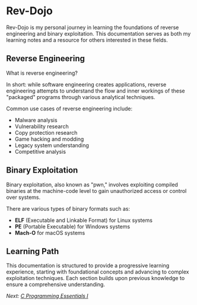# Rev-Dojo

Rev-Dojo is my personal journey in learning the foundations of reverse engineering and binary exploitation. This documentation serves as both my learning notes and a resource for others interested in these fields.

## Reverse Engineering

What is reverse engineering? 

In short: while software engineering creates applications, reverse engineering attempts to understand the flow and inner workings of these "packaged" programs through various analytical techniques.

Common use cases of reverse engineering include:

- Malware analysis
- Vulnerability research
- Copy protection research
- Game hacking and modding
- Legacy system understanding
- Competitive analysis

## Binary Exploitation

Binary exploitation, also known as "pwn," involves exploiting compiled binaries at the machine-code level to gain unauthorized access or control over systems.

There are various types of binary formats such as:

- **ELF** (Executable and Linkable Format) for Linux systems
- **PE** (Portable Executable) for Windows systems
- **Mach-O** for macOS systems

## Learning Path

This documentation is structured to provide a progressive learning experience, starting with foundational concepts and advancing to complex exploitation techniques. Each section builds upon previous knowledge to ensure a comprehensive understanding.

*Next: [C Programming Essentials I](foundations/01-c-essentials-i.md)*